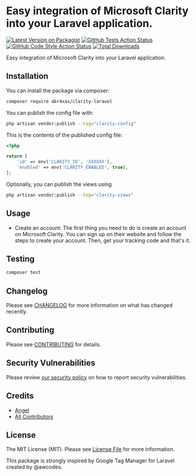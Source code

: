 # Easy integration of Microsoft Clarity into your Laravel application.

[![Latest Version on Packagist](https://img.shields.io/packagist/v/abr4xas/clarity-laravel.svg?style=flat-square)](https://packagist.org/packages/abr4xas/clarity-laravel)
[![GitHub Tests Action Status](https://img.shields.io/github/actions/workflow/status/abr4xas/clarity-laravel/run-tests.yml?branch=main&label=tests&style=flat-square)](https://github.com/abr4xas/clarity-laravel/actions?query=workflow%3Arun-tests+branch%3Amain)
[![GitHub Code Style Action Status](https://img.shields.io/github/actions/workflow/status/abr4xas/clarity-laravel/fix-php-code-style-issues.yml?branch=main&label=code%20style&style=flat-square)](https://github.com/abr4xas/clarity-laravel/actions?query=workflow%3A"Fix+PHP+code+style+issues"+branch%3Amain)
[![Total Downloads](https://img.shields.io/packagist/dt/abr4xas/clarity-laravel.svg?style=flat-square)](https://packagist.org/packages/abr4xas/clarity-laravel)

Easy integration of Microsoft Clarity into your Laravel application.

## Installation

You can install the package via composer:

```bash
composer require abr4xas/clarity-laravel
```

You can publish the config file with:

```bash
php artisan vendor:publish --tag="clarity-config"
```

This is the contents of the published config file:

```php
<?php

return [
    'id' => env('CLARITY_ID', 'XXXXXX'),
    'enabled' => env('CLARITY_ENABLED', true),
];
```

Optionally, you can publish the views using

```bash
php artisan vendor:publish --tag="clarity-views"
```

## Usage

- Create an account: The first thing you need to do is create an account on Microsoft Clarity. You can sign up on their website and follow the steps to create your account. Then, get your tracking code and that's it.



## Testing

```bash
composer test
```

## Changelog

Please see [CHANGELOG](CHANGELOG.md) for more information on what has changed recently.

## Contributing

Please see [CONTRIBUTING](CONTRIBUTING.md) for details.

## Security Vulnerabilities

Please review [our security policy](../../security/policy) on how to report security vulnerabilities.

## Credits

- [Angel](https://github.com/abr4xas)
- [All Contributors](../../contributors)

## License

The MIT License (MIT). Please see [License File](LICENSE.md) for more information.


This package is strongly inspired by Google Tag Manager for Laravel created by @awcodes.
